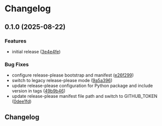 # Changelog

## 0.1.0 (2025-08-22)


### Features

* initial release ([3e4e4fe](https://github.com/Matt-Hadley/wyrestorm-networkhd-py/commit/3e4e4fee67b32e0c1336924505fe8b5dc5999fce))


### Bug Fixes

* configure release-please bootstrap and manifest ([e26f299](https://github.com/Matt-Hadley/wyrestorm-networkhd-py/commit/e26f299093cca6eee3be288e96a62048e4f1b76d))
* switch to legacy release-please mode ([9a5a396](https://github.com/Matt-Hadley/wyrestorm-networkhd-py/commit/9a5a39657e3cf604f928f61a15ef89c92d902627))
* update release-please configuration for Python package and include version in tags ([49b9b46](https://github.com/Matt-Hadley/wyrestorm-networkhd-py/commit/49b9b46809c4acdf9f39219fd96aa044a9ae0ee4))
* update release-please manifest file path and switch to GITHUB_TOKEN ([0dee1fd](https://github.com/Matt-Hadley/wyrestorm-networkhd-py/commit/0dee1fd5f178439e9f4217afd2b1facf6abe886c))

## Changelog
